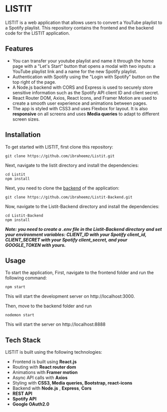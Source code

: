 # LISTIT
LISTIT is a web application that allows users to convert a YouTube playlist to a Spotify playlist.
This repository contains the frontend and the backend code for the LISTIT application.

## Features
+ You can transfer your youtube playlist and name it through the home page with a "Let's Start" button that opens a modal with two inputs: a YouTube playlist link and a name for the new Spotify playlist.
+ Authentication with Spotify using the "Login with Spotify" button on the top right of the page.
+ A Node.js backend with CORS and Express is used to securely store sensitive information such as the Spotify API client ID and client secret.
+ React Router DOM, Axios, React Icons, and Framer Motion are used to create a smooth user experience and animations between pages.
+ The app is styled with CSS3 and uses Flexbox for layout. It is also **responsive** on all screens and uses **Media queries** to adapt to different screen sizes.

## Installation
To get started with LISTIT, first clone this repository:

``` 
git clone https://github.com/ibraheemz/Listit.git
```

Next, navigate to the listit directory and install the dependencies:

```
cd Listit
npm install
```
Next, you need to clone the [backend](https://github.com/ibraheemz/Listit-Backend) of the application:

```
git clone https://github.com/ibraheemz/Listit-Backend.git
```
Now, navigate to the Listit-Backend directory and install the dependencies:

```
cd Listit-Backend
npm install
```


***Note: you need to create a .env file in the Listit-Backend directory and set your environment variables: CLIENT_ID with your Spotify client_id, CLIENT_SECRET with your Spotify client_secret, and your GOOGLE_TOKEN with yours.***


## Usage
To start the application, 
First, navigate to the frontend folder and run the following command:

```
npm start
```
This will start the development server on http://localhost:3000.

Then, move to the backend folder and run
```
nodemon start
```
This will start the server on http://localhost:8888

## Tech Stack
LISTIT is built using the following technologies:

+ Frontend is built using **React.js**
+ Routing with **React router dom**
+ Animations with **Framer motion**
+ Async API calls with **Axios**
+ Styling with **CSS3, Media queries, Bootstrap, react-icons**
+ Backend with **Node.js** , **Express**, **Cors**
+ **REST API**
+ **Spotify API**
+ **Google OAuth2.0**
